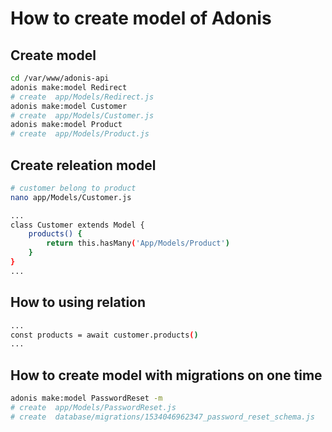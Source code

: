 # How to create model of Adonis

## Create model

```bash
cd /var/www/adonis-api
adonis make:model Redirect
# create  app/Models/Redirect.js
adonis make:model Customer
# create  app/Models/Customer.js
adonis make:model Product
# create  app/Models/Product.js
```

## Create releation model

```bash
# customer belong to product
nano app/Models/Customer.js
```

```bash
...
class Customer extends Model {
    products() {
        return this.hasMany('App/Models/Product')
    }
}
...
```

## How to using relation

```bash
...
const products = await customer.products()
...
```

## How to create model with migrations on one time

```bash
adonis make:model PasswordReset -m
# create  app/Models/PasswordReset.js
# create  database/migrations/1534046962347_password_reset_schema.js
```
